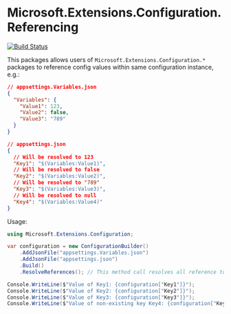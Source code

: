 # Microsoft.Extensions.Configuration.Referencing

[![Build Status](https://dev.azure.com/vicey/GithubProjectsCICD/_apis/build/status/yhvicey.Microsoft.Extensions.Configuration.Referencing?branchName=main)](https://dev.azure.com/vicey/GithubProjectsCICD/_build/latest?definitionId=11&branchName=main)

This packages allows users of `Microsoft.Extensions.Configuration.*` packages to reference config values within same configuration instance, e.g.:

```json
// appsettings.Variables.json
{
  "Variables": {
    "Value1": 123,
    "Value2": false,
    "Value3": "789"
  }
}

// appsettings.json
{
  // Will be resolved to 123
  "Key1": "$(Variables:Value1)",
  // Will be resolved to false
  "Key2": "$(Variables:Value2)",
  // Will be resolved to "789"
  "Key3": "$(Variables:Value3)",
  // Will be resolved to null
  "Key4": "$(Variables:Value4)"
}
```

Usage:

```csharp
using Microsoft.Extensions.Configuration;

var configuration = new ConfigurationBuilder()
    .AddJsonFile("appsettings.Variables.json")
    .AddJsonFile("appsettings.json")
    .Build()
    .ResolveReferences(); // This method call resolves all reference tokens in '$(PATH:TO:CONFIG)' format

Console.WriteLine($"Value of Key1: {configuration["Key1"]}");
Console.WriteLine($"Value of Key2: {configuration["Key2"]}");
Console.WriteLine($"Value of Key3: {configuration["Key3"]}");
Console.WriteLine($"Value of non-existing key Key4: {configuration["Key4"]}");
```
